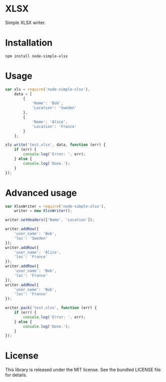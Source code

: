 XLSX
====

Simple XLSX writer.

# Installation

```
npm install node-simple-xlsx
```

# Usage

```javascript
var xls = require('node-simple-xlsx'),
    data = [
        {
            'Name': 'Bob',
            'Location': 'Sweden'
        },
        {
            'Name': 'Alice',
            'Location': 'France'
        }
    ];

xls.write('test.xlsx', data, function (err) {
    if (err) {
        console.log('Error: ', err);
    } else {
        console.log('Done.');
    }
});
```

# Advanced usage

```javascript
var XlsxWriter = require('node-simple-xlsx'),
    writer = new XlsxWriter();

writer.setHeaders(['Name', 'Location']);

writer.addRow({
    'user_name': 'Bob',
    'loc': 'Sweden'
});
writer.addRow({
    'user_name': 'Alice',
    'loc': 'France'
});
writer.addRow({
    'user_name': 'Bob',
    'loc': 'France'
});
writer.addRow({
    'user_name': 'Bob',
    'loc': 'France'
});

writer.pack('test.xlsx', function (err) {
    if (err) {
        console.log('Error: ', err);
    } else {
        console.log('Done.');
    }
});
```

# License

This library is released under the MIT license. See the bundled LICENSE file
for details.
